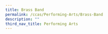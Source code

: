 ```yaml
---
title: Brass Band
permalink: /ccas/Performing-Arts/Brass-Band
description: ""
third_nav_title: Performing Arts
---
```

